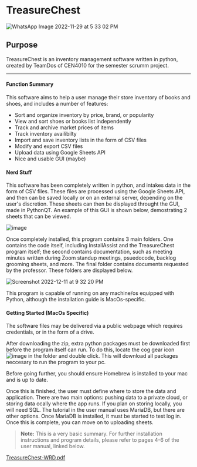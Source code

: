 # TreasureChest

![WhatsApp Image 2022-11-29 at 5 33 02 PM](https://user-images.githubusercontent.com/46247477/204969588-af16b278-c76c-49a7-a750-a71515e42f6c.jpeg)

## Purpose
TreasureChest is an inventory management software written in python, created by TeamDos of CEN4010 for the semester scrumm project.

---

#### Function Summary

This software aims to help a user manage their store inventory of books and shoes, and includes a number of features:
- Sort and organize inventory by price, brand, or popularity
- View and sort shoes or books list independently
- Track and archive market prices of items
- Track inventory availibilty
- Import and save inventory lists in the form of CSV files
- Modify and export CSV files
- Upload data using Google Sheets API
- Nice and usable GUI (maybe)



#### Nerd Stuff
This software has been completely written in python, and intakes data in the form of CSV files. These files are processed using the Google Sheets API, and then can be saved locally or on an external server, depending on the user's discretion. These sheets can then be displayed throught the GUI, made in PythonQT. An example of this GUI is shown below, demostrating 2 sheets that can be viewed.

![image](https://user-images.githubusercontent.com/46247477/206955461-76119a06-a86d-479e-b14d-17e34636e765.png)

Once completely installed, this program contains 3 main folders. One contains the code itself, including InstallAssist and the TreasureChest program itself; the second contains documentation, such as meeting minutes written during Zoom standup meetings, psuedocode, backlog grooming sheets, and more. The final folder contains documents requested by the professor. These folders are displayed below.

![Screenshot 2022-12-11 at 9 32 20 PM](https://user-images.githubusercontent.com/46247477/206955578-95ba7b03-b116-4ec5-a078-eaa564040cc8.png)

This program is capable of running on any machine/os equipped with Python, although the installation guide is MacOs-specific.



#### Getting Started (MacOs Specific)
The software files may be delivered via a public webpage which requires credentials, or in the form of a drive.

After downloading the zip, extra python packages must be downloaded first before the program itself can run. To do this, locate the cog gear icon ![image](https://user-images.githubusercontent.com/46247477/206955647-35e2c91c-1044-4e3b-a863-ec9a0bd76f96.png)
in the folder and double click. This will download all packages neccesary to run the program to your pc. 

Before going further, you should ensure Homebrew is installed to your mac and is up to date.

Once this is finished, the user must define where to store the data and application. There are two main options: pushing data to a private cloud, or storing data ocally where the app runs. If you plan on storing locally, you will need SQL. The tutorial in the user manual uses MariaDB, but there are other options. Once MariaDB is installed, it must be started to test log in. Once this is complete, you can move on to uploading sheets.

> **Note:** This is a very basic summary. For further installation instructions and program details, please refer to pages 4-6 of the user manual, linked below.


[TreasureChest-WRD.pdf](https://github.com/tyrie592/TeamDos-projectbase/files/10204440/TreasureChest-WRD.pdf)














